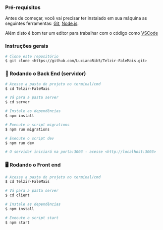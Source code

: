 ### Pré-requisitos

Antes de começar, você vai precisar ter instalado em sua máquina as seguintes ferramentas:
[Git](https://git-scm.com), [Node.js](https://nodejs.org/en/).
 
Além disto é bom ter um editor para trabalhar com o código como [VSCode](https://code.visualstudio.com/)

### Instruções gerais

```bash
# Clone este repositório
$ git clone <https://github.com/LucianoRib5/Telzir-FaleMais.git>
```

### 🎲 Rodando o Back End (servidor)

```bash
# Acesse a pasta do projeto no terminal/cmd
$ cd Telzir-FaleMais

# Vá para a pasta server
$ cd server

# Instale as dependências
$ npm install

# Execute o script migrations
$ npm run migrations

# Execute o script dev
$ npm run dev

# O servidor iniciará na porta:3003 - acesse <http://localhost:3003>
```

### 🖥️ Rodando o Front end

```bash
# Acesse a pasta do projeto no terminal/cmd
$ cd Telzir-FaleMais

# Vá para a pasta server
$ cd client

# Instale as dependências
$ npm install

# Execute o script start
$ npm start
```
